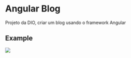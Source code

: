 # Angular Blog
Projeto da DIO, criar um blog usando o framework Angular

## Example
<img src="src/assets/thumb.gif">
